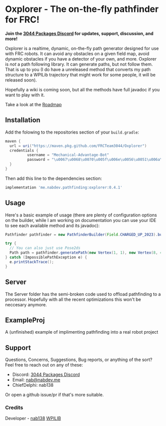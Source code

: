 # Oxplorer - The on-the-fly pathfinder for FRC!

**Join the [3044 Packages Discord](https://discord.gg/ypRWZGnW66) for updates, support, discussion, and more!**

Oxplorer is a realtime, dynamic, on-the-fly path generator designed for use with FRC robots. It can avoid any obstacles on a given field map, avoid dynamic obstacles if you have a detector of your own, and more.
Oxplorer is *not* a path following library. It can generate paths, but not follow them. That is up to you (I do have a unreleased method that converts my path structure to a WPILib trajectory that might work for some people, it will be released soon).

Hopefully a wiki is coming soon, but all the methods have full javadoc if you want to play with it.

Take a look at the [Roadmap](https://trello.com/b/DJ243CXC/oxplorer)

## Installation

Add the folowing to the repositories section of your `build.gradle`:

```gradle
maven {
  url = uri("https://maven.pkg.github.com/FRCTeam3044/Oxplorer")
  credentials {
          username = "Mechanical-Advantage-Bot"
          password = "\u0067\u0068\u0070\u005f\u006e\u0056\u0051\u006a\u0055\u004f\u004c\u0061\u0079\u0066\u006e\u0078\u006e\u0037\u0051\u0049\u0054\u0042\u0032\u004c\u004a\u006d\u0055\u0070\u0073\u0031\u006d\u0037\u004c\u005a\u0030\u0076\u0062\u0070\u0063\u0051"
  }
}
```

Then add this line to the dependencies section:
```gradle
implementation 'me.nabdev.pathfinding:oxplorer:0.4.1'
```

## Usage

Here's a basic example of usage (there are plenty of configuration options on the builder, while I am working on documentation you can use your IDE to see each available method and its javadoc):

```java
Pathfinder pathfinder = new PathfinderBuilder(Field.CHARGED_UP_2023).build();

try {
  // You can also just use Pose2ds
  Path path = pathfinder.generatePath(new Vertex(1, 1), new Vertex(8, 4));
} catch (ImpossiblePathException e) {
  e.printStackTrace();
}
```

## Server

The Server folder has the semi-broken code used to offload pathfinding to a processor. Hopefully with all the recent optimizations this won't be neccesary anymore.

## ExampleProj

A (unfinished) example of implimenting pathfinding into a real robot project

## Support

Questions, Concerns, Suggestions, Bug reports, or anything of the sort? Feel free to reach out on any of these:

- Discord: [3044 Packages Discord](https://discord.gg/ypRWZGnW66)
- Email: nab@nabdev.me
- ChiefDelphi: nab138

Or open a github issue/pr if that's more suitable.

### Credits
Developer - [nab138](https://github.com/nab138)
[WPILIB](https://github.com/wpilibsuite)
